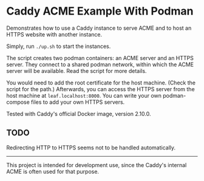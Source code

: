 Caddy ACME Example With Podman
==============================

Demonstrates how to use a Caddy instance to serve ACME and to host an HTTPS website with another instance.

Simply, run `./up.sh` to start the instances.

The script creates two podman containers: an ACME server and an HTTPS server.
They connect to a shared podman network, within which the ACME server will be available.
Read the script for more details.

You would need to add the root certificate for the host machine.
(Check the script for the path.)
Afterwards, you can access the HTTPS server from the host machine at `leaf.localhost:8000`.
You can write your own podman-compose files to add your own HTTPS servers.

Tested with Caddy's official Docker image, version 2.10.0.

TODO
---

Redirecting HTTP to HTTPS seems not to be handled automatically.

---

This project is intended for development use, since the Caddy's internal ACME is often used for that purpose.
